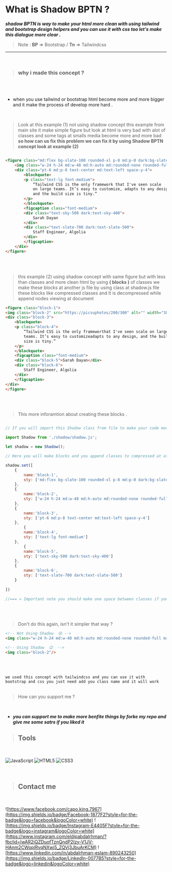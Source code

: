 # What is Shadow BPTN ?

***shadow BPTN is way to make your html more clean with using tailwind and bootstrap design helpers and you can use it with css too let's make this dialogue more clear .***

>Note : **BP** => Bootstrap  / **Tn** => Tailwindcss
<hr>
<br>

>### why i made this concept ?

<br>
<br>

- when you use tailwind or bootstrap html become more and more bigger and it make the process of develop more hard .

<br>


>Look at this example (1) not using shadow concept   this example from main site it make simple figure but look at html is very bad with alot of classes and some tags at smalls media become more and more bad **so how can us fix this problem we can fix it by using Shadow BPTN concept look at example (2)**


```html

<figure class="md:flex bg-slate-100 rounded-xl p-8 md:p-0 dark:bg-slate-800">
    <img class="w-24 h-24 md:w-48 md:h-auto md:rounded-none rounded-full mx-auto" src="/sarah-dayan.jpg" alt="" width="384" height="512">
    <div class="pt-6 md:p-8 text-center md:text-left space-y-4">
        <blockquote>
        <p class="text-lg font-medium">
            “Tailwind CSS is the only framework that I've seen scale
            on large teams. It’s easy to customize, adapts to any design,
            and the build size is tiny.”
        </p>
        </blockquote>
        <figcaption class="font-medium">
        <div class="text-sky-500 dark:text-sky-400">
            Sarah Dayan
        </div>
        <div class="text-slate-700 dark:text-slate-500">
            Staff Engineer, Algolia
        </div>
        </figcaption>
    </div>
</figure>

```
<br>
<br>

>this example (2) using shadow concept with same figure but with less than classes and more clean html by using **( blocks )** of classes we make these blocks at another js file by using class at shadow.js file these blocks like compressed
classes and  It is decompressed while append nodes viewing at document


```html
<figure class="block-1">
<img class="block-2" src="https://picsuphotos/200/300" alt="" width="384height="512" />
<div class="block-3">
    <blockquote>
    <p class="block-4">
        “Tailwind CSS is the only frameworthat I've seen scale on large
        teams. It’s easy to customizeadapts to any design, and the build
        size is tiny.”
    </p>
    </blockquote>
    <figcaption class="font-medium">
    <div class="block-5">Sarah Dayan</div>
    <div class="block-6">
        Staff Engineer, Algolia
    </div>
    </figcaption>
</div>
</figure>
```
<br>
<br>

>This more inforamtion about creating these blocks .


```javascript

// If you will import this Shadow class from file to make your code more cleaner make sure your type of javascript file is module at this example we will use module

import Shadow from './shadow/shadow.js';

let shadow = new Shadow();

// Here you will make blocks and you append classes to compressed at at Shadow class there is one method call set() you will append your List of object and set() will make every thing for you 

shadow.set([
    {
        name:'block-1',
        sty: ['md:flex bg-slate-100 rounded-xl p-8 md:p-0 dark:bg-slate-800']
    },
    {
        name:'block-2',
        sty: ['w-24 h-24 md:w-48 md:h-auto md:rounded-none rounded-full mx-auto']
    },
    {
        name:'block-3',
        sty: ['pt-6 md:p-8 text-center md:text-left space-y-4']
    },
        {
        name:'block-4',
        sty: ['text-lg font-medium']
    },
        {
        name:'block-5',
        sty: ['text-sky-500 dark:text-sky-400']
    },
    {
        name:'block-6',
        sty: ['text-slate-700 dark:text-slate-500']
    }
     
])

//=== > Important note you should make one space between classes if you make more it will make problem with your class so spaces is very important
```
<br>
<br>

>Don't do this again, isn't it simpler that way ?

```html
<!-- Not Using Shadow  😢 -->
<img class="w-24 h-24 md:w-48 md:h-auto md:rounded-none rounded-full mx-auto">

<!-- Using Shadow  😉  -->
<img class="block-2"/>


```
<br>
<br>

``
we used this concept with tailwindcss and you can use it with bootstrap and css you just need add you class name and it will work
``
<br>
<br>

> How can you support me ? 

<br>


- ***you can support me to  make more benfite things by forke my repo and give me some satrs if you liked it***

>## Tools

<br>

![JavaScript](https://img.shields.io/badge/javascript-%23323330.svg?style=for-the-badge&logo=javascript&logoColor=%23F7DF1E)
![HTML5](https://img.shields.io/badge/html5-%23E34F26.svg?style=for-the-badge&logo=html5&logoColor=white)
![CSS3](https://img.shields.io/badge/css3-%231572B6.svg?style=for-the-badge&logo=css3&logoColor=white)

<br>

>## Contact me

<br>

![https://www.facebook.com/capo.king.7967](https://img.shields.io/badge/Facebook-1877F2?style=for-the-badge&logo=facebook&logoColor=white)
![https://img.shields.io/badge/Instagram-E4405F?style=for-the-badge&logo=instagram&logoColor=white](https://www.instagram.com/eldipabdalrhman/?fbclid=IwAR2iQZDuofTznQndP2Izy-V1JV-HAnm2CWoplRvqNXwj5_ZQVj3JbuArKCM)
![https://www.linkedin.com/in/abdalrhman-eslam-890243250](https://img.shields.io/badge/LinkedIn-0077B5?style=for-the-badge&logo=linkedin&logoColor=white)
